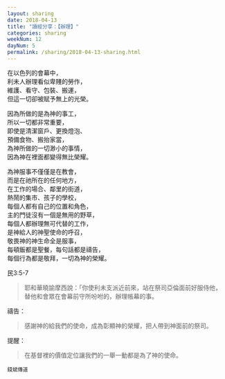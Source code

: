 ```yaml
---
layout: sharing
date: 2018-04-13
title: "讀經分享：【辦理】"
categories: sharing
weekNum: 12
dayNum: 5
permalink: /sharing/2018-04-13-sharing.html
---
```


在以色列的會幕中，  
利未人辦理看似卑賤的勞作，  
維護、看守、包裝、搬運，  
但這一切卻被賦予無上的光榮。  

因為所做的是為神的事工，  
所以一切都非常重要，  
即使是清潔窗戶、更換燈泡、  
預備食物、搬抬家當，  
為神所做的一切渺小的事情，  
因為神在裡面都變得無比榮耀。  

為神服事不僅僅是在教會，  
而是在祂所在的任何地方，  
在工作的場合、鄰里的街道，  
熱鬧的集市、孩子的學校，  
每個人都有自己的位置和角色，  
主的門徒沒有一個是無用的野草，  
每個人都辦理無可代替的工作，  
是神給人的神聖使命的呼召，  
敬畏神的神生命全是服事，  
每頓飯都是聖餐，每句話都是禱告，  
每個行為都是敬拜，一切為神的榮耀。  

民3:5-7
>耶和華曉諭摩西說：「你使利未支派近前來，站在祭司亞倫面前好服侍他，替他和會眾在會幕前守所吩咐的，辦理帳幕的事。 

禱告：
>感謝神的給我們的使命，成為彰顯神的榮耀，把人帶到神面前的祭司。

提醒：
>在基督裡的價值定位讓我們的一舉一動都是為了神的使命。

`錢斌傳道`
